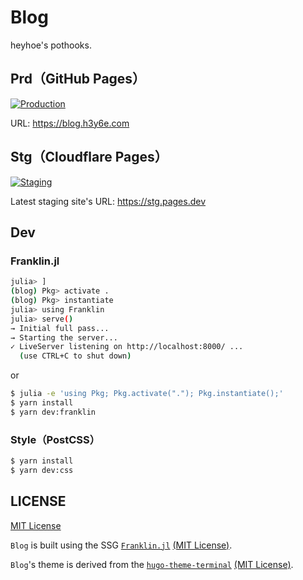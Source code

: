 # Blog

heyhoe's pothooks.

## Prd（GitHub Pages）
[![Production](https://github.com/h3y6e/blog/workflows/Production/badge.svg)](https://github.com/h3y6e/blog/actions?query=workflow%3A%22Production%22)

URL: https://blog.h3y6e.com

## Stg（Cloudflare Pages）
[![Staging](https://github.com/h3y6e/blog/workflows/Staging/badge.svg)](https://github.com/h3y6e/blog/actions?query=workflow%3A%22Staging%22)

Latest staging site's URL: https://stg.pages.dev

## Dev
### Franklin.jl
```sh
julia> ]
(blog) Pkg> activate .
(blog) Pkg> instantiate
julia> using Franklin
julia> serve()
→ Initial full pass...
→ Starting the server...
✓ LiveServer listening on http://localhost:8000/ ...
  (use CTRL+C to shut down)
```

or

```sh
$ julia -e 'using Pkg; Pkg.activate("."); Pkg.instantiate();'
$ yarn install
$ yarn dev:franklin
```

### Style（PostCSS）
```sh
$ yarn install
$ yarn dev:css
```

## LICENSE
[MIT License](./LICENSE)

`Blog` is built using the SSG [`Franklin.jl`](https://github.com/tlienart/Franklin.jl) [(MIT License)](https://github.com/tlienart/Franklin.jl/blob/master/LICENSE.md).

`Blog`'s theme is derived from the [`hugo-theme-terminal`](https://github.com/panr/hugo-theme-terminal/) [(MIT License)](https://github.com/panr/hugo-theme-terminal/blob/master/LICENSE.md).
